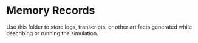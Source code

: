# Memory Records

Use this folder to store logs, transcripts, or other artifacts generated while describing or running the simulation.
